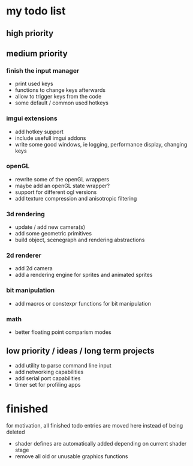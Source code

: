 # my todo list

## high priority


## medium priority

### finish the input manager
- print used keys
- functions to change keys afterwards
- allow to trigger keys from the code
- some default / common used hotkeys

### imgui extensions
- add hotkey support
- include usefull imgui addons
- write some good windows, ie logging, performance display, changing keys

### openGL
- rewrite some of the openGL wrappers
- maybe add an openGL state wrapper?
- support for different ogl versions
- add texture compression and anisotropic filtering

### 3d rendering
- update / add new camera(s)
- add some geometric primitives
- build object, scenegraph and rendering abstractions

### 2d renderer
- add 2d camera
- add a rendering engine for sprites and animated sprites

### bit manipulation
- add macros or constexpr functions for bit manipulation

### math
- better floating point comparism modes

## low priority / ideas / long term projects
- add utility to parse command line input
- add networking capabilities
- add serial port capabilities
- timer set for profiling apps

# finished
for motivation, all finished todo entries are moved here instead of being deleted

- shader defines are automatically added depending on current shader stage
- remove all old or unusable graphics functions